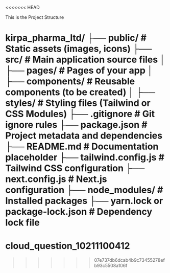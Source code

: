 <<<<<<< HEAD

This is the Project Structure

kirpa_pharma_ltd/
├── public/           # Static assets (images, icons)
├── src/              # Main application source files
│   ├── pages/        # Pages of your app
│   ├── components/   # Reusable components (to be created)
│   ├── styles/       # Styling files (Tailwind or CSS Modules)
├── .gitignore        # Git ignore rules
├── package.json      # Project metadata and dependencies
├── README.md         # Documentation placeholder
├── tailwind.config.js # Tailwind CSS configuration
├── next.config.js    # Next.js configuration
├── node_modules/     # Installed packages
├── yarn.lock or package-lock.json # Dependency lock file
=======
# cloud_question_10211100412
>>>>>>> 07e737db6dcab4b9c73455278efb93c5508a106f
